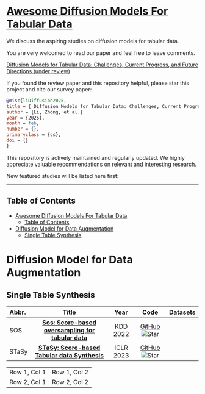 # [Awesome Diffusion Models For Tabular Data](https://arxiv.org/)

We discuss the aspiring studies on diffusion models for tabular data. 

You are very welcomed to read our paper and feel free to leave comments.

[Diffusion Models for Tabular Data: Challenges, Current Progress, and Future Directions (under review)](https://arxiv.org/)

If you found the review paper and this repository helpful, please star this project and cite our survey paper:

```bibtex
@misc{liDiffusion2025,
title = { Diffusion Models for Tabular Data: Challenges, Current Progress, and Future Directions}
author = {Li, Zhong, et al.}
year = {2025},
month = feb,
number = {},
primaryclass = {cs},
doi = {}
}
```

This repository is actively maintained and regularly updated. We highly appreciate valuable recommendations on relevant and interesting research. 

New featured studies will be listed here first:



---
## Table of Contents

- [Awesome Diffusion Models For Tabular Data](#awesome-diffusion-models-for-tabular-data)
  - [Table of Contents](#table-of-contents)
- [Diffusion Model for Data Augmentation](#diffusion-model-for-data-augmentation)
  - [Single Table Synthesis](#single-table-synthesis)


# Diffusion Model for Data Augmentation

## Single Table Synthesis

|  Abbr.  |   Title  |   Year   |   Code   |   Datasets   |
|:--------|:--------:|:--------:|:--------:|:--------:|
| SOS | [**Sos: Score-based oversampling for tabular data**](https://dl.acm.org/doi/10.1145/3534678.3539454) | KDD 2022 | [GitHub](https://github.com/JayoungKim408/SOS) ![Star](https://img.shields.io/github/stars/JayoungKim408/SOS.svg?style=social&label=Star) |  |
STaSy | [**STaSy: Score-based Tabular data Synthesis**](https://openreview.net/forum?id=1mNssCWt_v) | ICLR 2023 | [GitHub](https://github.com/JayoungKim408/STaSy) ![Star](https://img.shields.io/github/stars/JayoungKim408/STaSy.svg?style=social&label=Star) | |


<table style="border-collapse: collapse; border: none;">
  <tr>
    <td>Row 1, Col 1</td>
    <td>Row 1, Col 2</td>
  </tr>
  <tr>
    <td>Row 2, Col 1</td>
    <td>Row 2, Col 2</td>
  </tr>
</table>